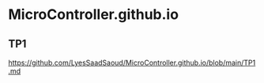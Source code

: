 # MicroController.github.io
## TP1
https://github.com/LyesSaadSaoud/MicroController.github.io/blob/main/TP1.md






























